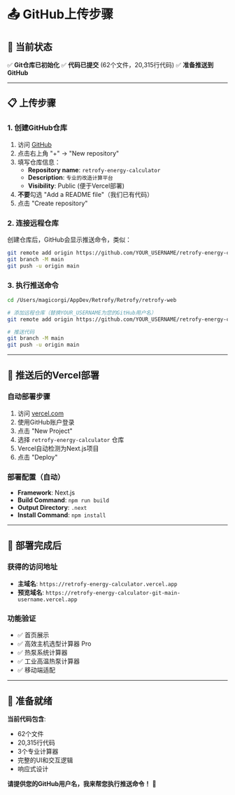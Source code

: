 # 📤 GitHub上传步骤

## 🎯 当前状态
✅ **Git仓库已初始化**
✅ **代码已提交** (62个文件，20,315行代码)
✅ **准备推送到GitHub**

---

## 📋 上传步骤

### 1. 创建GitHub仓库
1. 访问 [GitHub](https://github.com)
2. 点击右上角 "+" → "New repository"
3. 填写仓库信息：
   - **Repository name**: `retrofy-energy-calculator`
   - **Description**: `专业的改造计算平台`
   - **Visibility**: Public (便于Vercel部署)
4. **不要**勾选 "Add a README file"（我们已有代码）
5. 点击 "Create repository"

### 2. 连接远程仓库
创建仓库后，GitHub会显示推送命令，类似：

```bash
git remote add origin https://github.com/YOUR_USERNAME/retrofy-energy-calculator.git
git branch -M main
git push -u origin main
```

### 3. 执行推送命令
```bash
cd /Users/magicorgi/AppDev/Retrofy/Retrofy/retrofy-web

# 添加远程仓库（替换YOUR_USERNAME为您的GitHub用户名）
git remote add origin https://github.com/YOUR_USERNAME/retrofy-energy-calculator.git

# 推送代码
git branch -M main
git push -u origin main
```

---

## 🚀 推送后的Vercel部署

### 自动部署步骤
1. 访问 [vercel.com](https://vercel.com)
2. 使用GitHub账户登录
3. 点击 "New Project"
4. 选择 `retrofy-energy-calculator` 仓库
5. Vercel自动检测为Next.js项目
6. 点击 "Deploy"

### 部署配置（自动）
- **Framework**: Next.js
- **Build Command**: `npm run build`
- **Output Directory**: `.next`
- **Install Command**: `npm install`

---

## 📱 部署完成后

### 获得的访问地址
- **主域名**: `https://retrofy-energy-calculator.vercel.app`
- **预览域名**: `https://retrofy-energy-calculator-git-main-username.vercel.app`

### 功能验证
- ✅ 首页展示
- ✅ 高效主机选型计算器 Pro
- ✅ 热泵系统计算器
- ✅ 工业高温热泵计算器
- ✅ 移动端适配

---

## 🎯 准备就绪

**当前代码包含**:
- 62个文件
- 20,315行代码
- 3个专业计算器
- 完整的UI和交互逻辑
- 响应式设计

**请提供您的GitHub用户名，我来帮您执行推送命令！** 🚀





